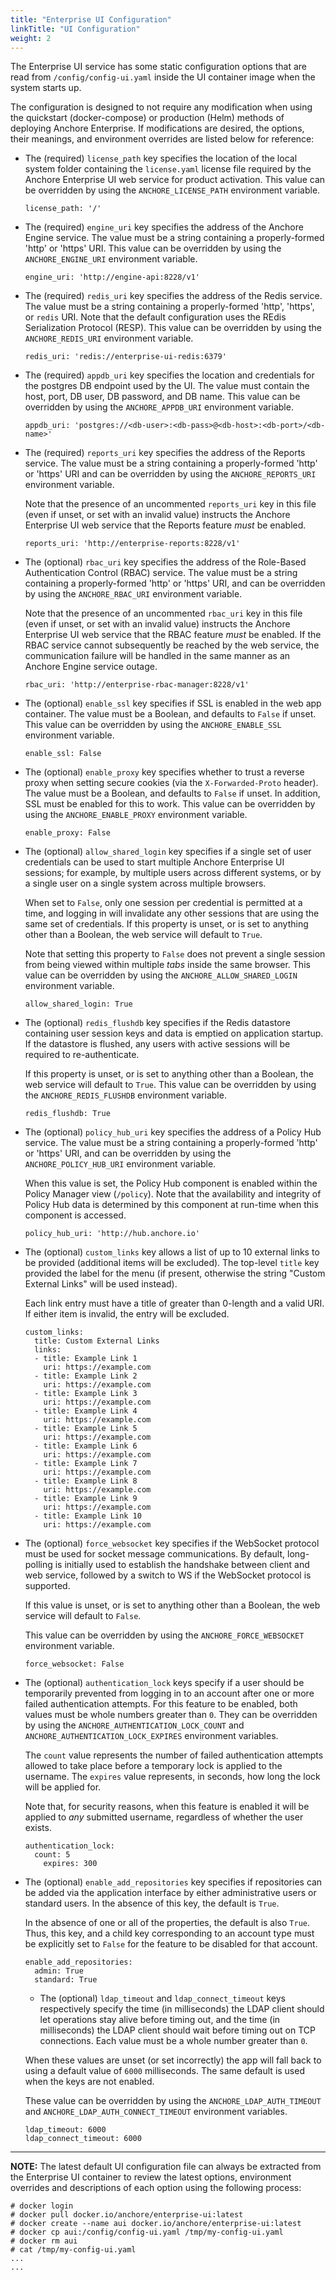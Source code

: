 ```yaml
---
title: "Enterprise UI Configuration"
linkTitle: "UI Configuration"
weight: 2
---
```


The Enterprise UI service has some static configuration options that are read from `/config/config-ui.yaml` inside the UI container image when the system starts up.

The configuration is designed to not require any modification when using the quickstart (docker-compose) or production (Helm) methods of deploying Anchore Enterprise.  If modifications are desired, the options, their meanings, and environment overrides are listed below for reference:

* The (required) `license_path` key specifies the location of the local system folder containing the `license.yaml` license file required by the Anchore Enterprise UI web service for product activation. This value can be overridden by using the `ANCHORE_LICENSE_PATH` environment variable.
    ```
    license_path: '/'
    ```

* The (required) `engine_uri` key specifies the address of the Anchore Engine service. The value must be a string containing a properly-formed 'http' or 'https' URI.  This value can be overridden by using the `ANCHORE_ENGINE_URI` environment variable.
    ```
    engine_uri: 'http://engine-api:8228/v1'
    ```

* The (required) `redis_uri` key specifies the address of the Redis service. The value must be a string containing a properly-formed 'http', 'https', or `redis` URI. Note that the default configuration uses the REdis Serialization Protocol (RESP). This value can be overridden by using the `ANCHORE_REDIS_URI` environment variable.
    ```
    redis_uri: 'redis://enterprise-ui-redis:6379'
    ```

* The (required) `appdb_uri` key specifies the location and credentials for the postgres DB endpoint used by the UI.  The value must contain the host, port, DB user, DB password, and DB name. This value can be overridden by using the `ANCHORE_APPDB_URI` environment  variable.
    ```
    appdb_uri: 'postgres://<db-user>:<db-pass>@<db-host>:<db-port>/<db-name>'
    ```

* The (required) `reports_uri` key specifies the address of the Reports service. The value must be a string containing a properly-formed 'http' or 'https' URI and can be overridden by using the `ANCHORE_REPORTS_URI` environment variable.

    Note that the presence of an uncommented `reports_uri` key in this file (even if unset, or set with an invalid value) instructs the Anchore Enterprise UI web service that the Reports feature *must* be enabled.
    ```
    reports_uri: 'http://enterprise-reports:8228/v1'
    ```

* The (optional) `rbac_uri` key specifies the address of the Role-Based Authentication Control (RBAC) service. The value must be a string containing a properly-formed 'http' or 'https' URI, and can be overridden by using the
`ANCHORE_RBAC_URI` environment variable.

    Note that the presence of an uncommented `rbac_uri` key in this file (even if unset, or set with an invalid value) instructs the Anchore Enterprise UI web service that the RBAC feature *must* be enabled. If the RBAC service cannot subsequently be reached by the web service, the communication failure will be handled in the same manner as an Anchore Engine service outage.
    ```
    rbac_uri: 'http://enterprise-rbac-manager:8228/v1'
    ```

* The (optional) `enable_ssl` key specifies if SSL is enabled in the web app container. The value must be a Boolean, and defaults to `False` if unset. This value can be overridden by using the `ANCHORE_ENABLE_SSL` environment variable.
    ```
    enable_ssl: False
    ```

* The (optional) `enable_proxy` key specifies whether to trust a reverse proxy when setting secure cookies (via the `X-Forwarded-Proto` header). The value must be a  Boolean, and defaults to `False` if unset. In addition, SSL must be enabled for this to work. This value can be overridden by using the `ANCHORE_ENABLE_PROXY` environment variable.
    ```
    enable_proxy: False
    ```

* The (optional) `allow_shared_login` key specifies if a single set of user credentials can be used to start multiple Anchore Enterprise UI sessions; for example, by multiple users across different systems, or by a single user on a single system across multiple browsers.

    When set to `False`, only one session per credential is permitted at a time, and logging in will invalidate any other sessions that are using the same set of credentials. If this property is unset, or is set to anything other than a Boolean, the web service will default to `True`.
    
    Note that setting this property to `False` does not prevent a single session from being viewed within multiple *tabs* inside the same browser. This value can be overridden by using the `ANCHORE_ALLOW_SHARED_LOGIN` environment variable.
    ```
    allow_shared_login: True
    ```

* The (optional) `redis_flushdb` key specifies if the Redis datastore containing
user session keys and data is emptied on application startup. If the datastore
is flushed, any users with active sessions will be required to re-authenticate.

    If this property is unset, or is set to anything other than a Boolean, the web
service will default to `True`.
This value can be overridden by using the `ANCHORE_REDIS_FLUSHDB` environment
variable.
    ```
    redis_flushdb: True
    ```


* The (optional) `policy_hub_uri` key specifies the address of a Policy Hub
service. The value must be a string containing a properly-formed 'http' or
'https' URI, and can be overridden by using the `ANCHORE_POLICY_HUB_URI`
environment variable.

    When this value is set, the Policy Hub component is enabled within the
Policy Manager view (`/policy`). Note that the availability and integrity of
Policy Hub data is determined by this component at run-time when this
component is accessed.

    ```
    policy_hub_uri: 'http://hub.anchore.io'
    ```

* The (optional) `custom_links` key allows a list of up to 10 external links to
be provided (additional items will be excluded). The top-level `title` key
provided the label for the menu (if present, otherwise the string "Custom
External Links" will be used instead).

  Each link entry must have a title of greater than 0-length and a valid URI.
If either item is invalid, the entry will be excluded.

    ```
    custom_links:
      title: Custom External Links
      links:
      - title: Example Link 1
        uri: https://example.com
      - title: Example Link 2
        uri: https://example.com
      - title: Example Link 3
        uri: https://example.com
      - title: Example Link 4
        uri: https://example.com
      - title: Example Link 5
        uri: https://example.com
      - title: Example Link 6
        uri: https://example.com
      - title: Example Link 7
        uri: https://example.com
      - title: Example Link 8
        uri: https://example.com
      - title: Example Link 9
        uri: https://example.com
      - title: Example Link 10
        uri: https://example.com
    ```

* The (optional) `force_websocket` key specifies if the WebSocket protocol must
be used for socket message communications. By default, long-polling is
initially used to establish the handshake between client and web service,
followed by a switch to WS if the WebSocket protocol is supported. 

  If this value is unset, or is set to anything other than a Boolean, the web
service will default to `False`.

  This value can be overridden by using the `ANCHORE_FORCE_WEBSOCKET`
environment variable.

    ```
    force_websocket: False
    ```

* The (optional) `authentication_lock` keys specify if a user should be
temporarily prevented from logging in to an account after one or more failed
authentication attempts. For this feature to be enabled, both values must be
whole numbers greater than `0`. They can be overridden by using the
`ANCHORE_AUTHENTICATION_LOCK_COUNT` and `ANCHORE_AUTHENTICATION_LOCK_EXPIRES`
environment variables.

  The `count` value represents the number of failed authentication attempts
allowed to take place before a temporary lock is applied to the username. The
`expires` value represents, in seconds, how long the lock will be applied for.

  Note that, for security reasons, when this feature is enabled it will be
applied to *any* submitted username, regardless of whether the user exists.

  ```
  authentication_lock:
    count: 5
      expires: 300
  ```

* The (optional) `enable_add_repositories` key specifies if repositories can be
added via the application interface by either administrative users or standard
users. In the absence of this key, the default is `True`.

    In the absence of one or all of the properties, the default is also `True`.
Thus, this key, and a child key corresponding to an account type must be
explicitly set to `False` for the feature to be disabled for that account.

    ```
    enable_add_repositories:
      admin: True
      standard: True
    ```

    * The (optional) `ldap_timeout` and `ldap_connect_timeout` keys respectively
    specify the time (in milliseconds) the LDAP client should let operations stay
    alive before timing out, and the time (in milliseconds) the LDAP client should
    wait before timing out on TCP connections. Each value must be a whole number
    greater than `0`.

    When these values are unset (or set incorrectly) the app will fall back to
    using a default value of `6000` milliseconds. The same default is used when the
    keys are not enabled.
    
    These value can be overridden by using the `ANCHORE_LDAP_AUTH_TIMEOUT` and
    `ANCHORE_LDAP_AUTH_CONNECT_TIMEOUT` environment variables.

    ```
    ldap_timeout: 6000
    ldap_connect_timeout: 6000
    ```

---
**NOTE:** The latest default UI configuration file can always be extracted from the Enterprise UI container to review the latest options, environment overrides and descriptions of each option using the following process:

```
# docker login
# docker pull docker.io/anchore/enterprise-ui:latest
# docker create --name aui docker.io/anchore/enterprise-ui:latest
# docker cp aui:/config/config-ui.yaml /tmp/my-config-ui.yaml
# docker rm aui
# cat /tmp/my-config-ui.yaml
...
...

```
